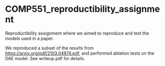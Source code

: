 # COMP551_reproductibility_assignment
Reproductibility assignment where we aimed to reproduce and test the models used in a paper. 

We reproduced a subset of the results from https://arxiv.org/pdf/2103.04874.pdf, and performed ablation tests on the DAE model. See writeup.pdf for details.
